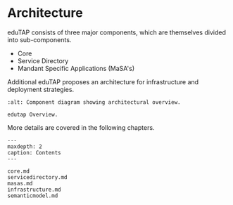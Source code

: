 # Architecture

eduTAP consists of three major components, which are themselves divided into sub-components.

- Core
- Service Directory
- Mandant Specific Applications (MaSA's)

Additional eduTAP proposes an architecture for infrastructure and deployment strategies.



```{figure} uml/overview.svg
:alt: Component diagram showing architectural overview.

edutap Overview.

```
More details are covered in the following chapters.

```{toctree}
---
maxdepth: 2
caption: Contents
---

core.md
servicedirectory.md
masas.md
infrastructure.md
semanticmodel.md
```
